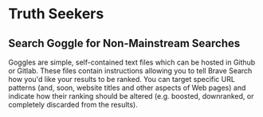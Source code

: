 # Truth Seekers

## Search Goggle for Non-Mainstream Searches

Goggles are simple, self-contained text files which can be hosted in Github or
Gitlab. These files contain instructions allowing you to tell Brave Search how
you'd like your results to be ranked. You can target specific URL patterns
(and, soon, website titles and other aspects of Web pages) and indicate how
their ranking should be altered (e.g. boosted, downranked, or completely
discarded from the results).